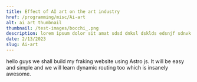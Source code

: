 ```yaml
---
title: Effect of AI art on the art industry
href: /programming/misc/Ai-art
alt: ai art thumbnail
thumbnail: /test-images/bocchi_.png
description: lorem ipsum dolor sit amat sdsd dnksl dsklds edsnjf sdnvk ernj vernvje reev
date: 2/13/2023
slug: Ai-art
---
```


hello guys we shall build my fraking website using Astro js. It will be easy and simple and we will learn dynamic routing too which is insanely awesome.
